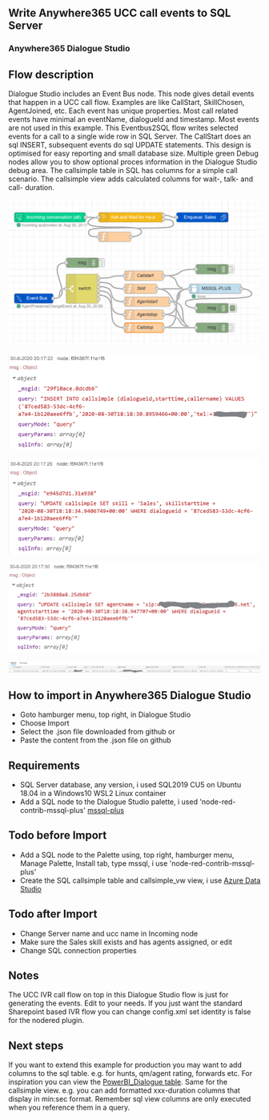## Write Anywhere365 UCC call events to SQL Server
### Anywhere365 Dialogue Studio
## Flow description
Dialogue Studio includes an Event Bus node. This node gives detail events that happen in a UCC call flow. Examples are like CallStart, SkillChosen, AgentJoined, etc. Each event has unique properties. Most call related events have minimal an eventName, dialogueId and timestamp. Most events are not used in this example. This Eventbus2SQL flow writes selected events for a call to a single wide row in SQL Server. The CallStart does an sql INSERT, subsequent events do sql UPDATE statements. This design is optimised for easy reporting and small database size. Multiple green Debug nodes allow you to show optional proces information in the Dialogue Studio debug area. The callsimple table in SQL has columns for a simple call scenario. The callsimple view adds calculated columns for wait-, talk- and call- duration.

![transcript flow minimal](https://github.com/Anywhere365/DialogueStudioFlows/blob/master/Eventbus2SQLwidetable/resources/a365-ds-event2sql-flow.png)

![transcript debug minimal](https://github.com/Anywhere365/DialogueStudioFlows/blob/master/Eventbus2SQLwidetable/resources/a365-ds-event2sql-insert.png)

![transcript debug minimal](https://github.com/Anywhere365/DialogueStudioFlows/blob/master/Eventbus2SQLwidetable/resources/a365-ds-event2sql-update-skill.png)

![transcript debug minimal](https://github.com/Anywhere365/DialogueStudioFlows/blob/master/Eventbus2SQLwidetable/resources/a365-ds-event2sql-update-agent.png)

![transcript debug minimal](https://github.com/Anywhere365/DialogueStudioFlows/blob/master/Eventbus2SQLwidetable/resources/a365-ds-event2sql-view.png)

## How to import in Anywhere365 Dialogue Studio
- Goto hamburger menu, top right, in Dialogue Studio
- Choose Import
- Select the .json file downloaded from github  or
- Paste the content from the .json file on github

## Requirements
- SQL Server database, any version, i used SQL2019 CU5 on Ubuntu 18.04 in a Windows10 WSL2 Linux container
- Add a SQL node to the Dialogue Studio palette, i used 'node-red-contrib-mssql-plus' [mssql-plus](https://flows.nodered.org/node/node-red-contrib-mssql-plus)

## Todo before Import
- Add a SQL node to the Palette using, top right, hamburger menu, Manage Palette, Install tab, type mssql, i use 'node-red-contrib-mssql-plus'
- Create the SQL callsimple table and callsimple_vw view, i use [Azure Data Studio](https://docs.microsoft.com/en-us/sql/azure-data-studio/download-azure-data-studio) 

## Todo after Import
- Change Server name and ucc name in Incoming node
- Make sure the Sales skill exists and has agents assigned, or edit
- Change SQL connection properties

## Notes
The UCC IVR call flow on top in this Dialogue Studio flow is just for generating the events. Edit to your needs. If you just want the standard Sharepoint based IVR flow you can change config.xml set identity is false for the nodered plugin. 

## Next steps
If you want to extend this example for production you may want to add columns to the sql table. e.g. for hunts, qm/agent rating, forwards etc. For inspiration you can view the [PowerBI_Dialogue table](https://golive.anywhere365.io/platform_elements/powerbi_integration/power_bi_integration_technical_overview.html). Same for the callsimple view. e.g. you can add formatted xxx-duration columns that display in min:sec format. Remember sql view columns are only executed when you reference them in a query.